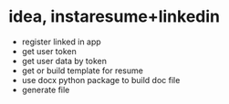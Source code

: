# idea, instaresume+linkedin
- register linked in app
- get user token
- get user data by token
- get or build template for resume
- use docx python package to build doc file
- generate file 